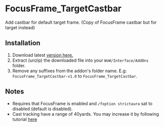 # FocusFrame_TargetCastbar
Add castbar for default target frame. (Copy of FocusFrame castbar but for target instead)

## Installation
1. Download latest [version here.](https://github.com/wardz/FocusFrame_TargetCastbar/releases)
2. Extract (unzip) the downloaded file into your `WoW/Interface/AddOns` folder.
3. Remove any suffixes from the addon's folder name. E.g: `FocusFrame_TargetCastbar-v1.0` to `FocusFrame_TargetCastbar`.

## Notes
- Requires that FocusFrame is enabled and `/foption strictaura` sat to disabled (default is disabled).
- Cast tracking have a range of 40yards. You may increase it by following tutorial [here](https://github.com/wardz/FocusFrame/wiki/Combatlog-Distance)
